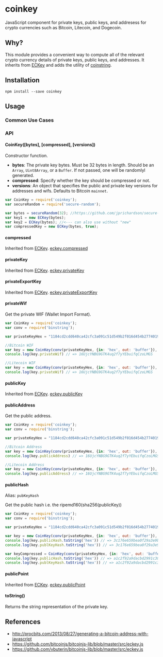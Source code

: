coinkey
=======

JavaScript component for private keys, public keys, and addresess for crypto currencies such as Bitcoin, Litecoin, and Dogecoin.


Why?
----

This module provides a convenient way to compute all of the relevant crypto currency details of private keys, public keys, and addresses. It inherits from [ECKey][eckey] and adds the utility of [coinstring][coinstring]. 


Installation
------------

    npm install --save coinkey


Usage
-----

### Common Use Cases



### API

#### CoinKey([bytes], [compressed], [versions])

Constructor function.

- **bytes**: The private key bytes. Must be 32 bytes in length. Should be an `Array`, `Uint8Array`, or a `Buffer`. If not passed, one will be randomlyl generated.
- **compressed**: Specify whether the key should be compressed or not.
- **versions**: An object that specifies the public and private key versions for addresses and wifs. Defaults to Bitcoin `mainnet`.

```js
var CoinKey = require('coinkey');
var secureRandom = require('secure-random'); 

var bytes = secureRandom(32); //https://github.com/jprichardson/secure-random
var key1 = new ECKey(bytes);
var key2 = ECKey(bytes); //<--- can also use without "new"
var compressedKey = new ECKey(bytes, true);
```


#### compressed

Inherited from [ECKey][eckey]. [eckey.compressed](https://github.com/cryptocoinjs/eckey#compressed)


#### privateKey

Inherited from [ECKey][eckey]. [eckey.privateKey](https://github.com/cryptocoinjs/eckey#privatekey)


#### privateExportKey

Inherited from [ECKey][eckey]. [eckey.privateExportKey](https://github.com/cryptocoinjs/eckey#privateexportkey)


#### privateWif

Get the private WIF (Wallet Import Format).

```js
var CoinKey = require('coinkey');
var conv = require('binstring');

var privateKeyHex = "1184cd2cdd640ca42cfc3a091c51d549b2f016d454b2774019c2b2d2e08529fd";

//Bitcoin WIF
var key = new CoinKey(conv(privateKeyHex, {in: 'hex', out: 'buffer'}), false);
console.log(key.privateWif) // => 16UjcYNBG9GTK4uq2f7yYEbuifqCzoLMGS

//Litecoin WIF
var key = new CoinKey(conv(privateKeyHex, {in: 'hex', out: 'buffer'}), false, {private: 0xB0, public: 0x30});
console.log(key.privateWif) // => 16UjcYNBG9GTK4uq2f7yYEbuifqCzoLMGS
```


#### publicKey

Inherited from [ECKey][eckey]. [eckey.publicKey](https://github.com/cryptocoinjs/eckey#publickey)


#### publicAddress

Get the public address.

```js
var CoinKey = require('coinkey');
var conv = require('binstring');

var privateKeyHex = "1184cd2cdd640ca42cfc3a091c51d549b2f016d454b2774019c2b2d2e08529fd";

//Bitcoin Address
var key = new CoinKey(conv(privateKeyHex, {in: 'hex', out: 'buffer'}), false);
console.log(key.publicAddress) // => 16UjcYNBG9GTK4uq2f7yYEbuifqCzoLMGS

//Litecoin Address
var key = new CoinKey(conv(privateKeyHex, {in: 'hex', out: 'buffer'}), false, {private: 0xB0, public: 0x30});
console.log(key.publicAddress) // => 16UjcYNBG9GTK4uq2f7yYEbuifqCzoLMGS
```


#### publicHash

Alias: `pubKeyHash`

Get the public hash i.e. the ripemd160(sha256(publicKey))

```js
var CoinKey = require('coinkey');
var conv = require('binstring');

var privateKeyHex = "1184cd2cdd640ca42cfc3a091c51d549b2f016d454b2774019c2b2d2e08529fd";

var key = new CoinKey(conv(privateKeyHex, {in: 'hex', out: 'buffer'}), false);
console.log(key.publicHash.toString('hex')) // => 3c176e659bea0f29a3e9bf7880c112b1b31b4dc8
console.log(key.publKeyHash.toString('hex')) // => 3c176e659bea0f29a3e9bf7880c112b1b31b4dc8

var keyCompressed = CoinKey(conv(privateKeyHex, {in: 'hex', out: 'buffer'}), true);
console.log(key.publicHash.toString('hex')) // => a1c2f92a9dacbd2991c3897724a93f338e44bdc1
console.log(key.publKeyHash.toString('hex')) // => a1c2f92a9dacbd2991c3897724a93f338e44bdc1
```


#### publicPoint

Inherited from [ECKey][eckey]. [eckey.publicPoint](https://github.com/cryptocoinjs/eckey#publicpoint)


#### toString()

Returns the string representation of the private key.




References
----------
- http://procbits.com/2013/08/27/generating-a-bitcoin-address-with-javascript
- https://github.com/bitcoinjs/bitcoinjs-lib/blob/master/src/eckey.js
- https://github.com/vbuterin/bitcoinjs-lib/blob/master/src/eckey.js


[eckey]: https://github.com/cryptocoinjs/eckey
[coinstring]: https://github.com/cryptocoinjs/coinstring





